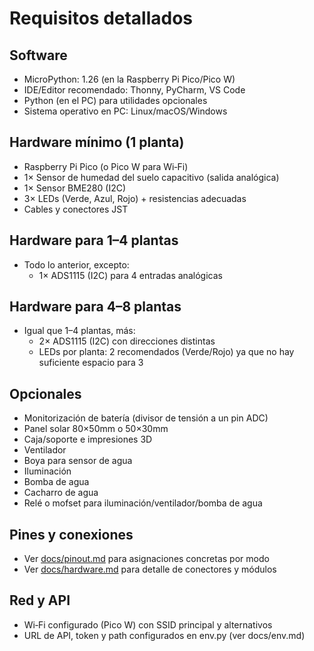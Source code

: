 # Requisitos detallados

## Software
- MicroPython: 1.26 (en la Raspberry Pi Pico/Pico W)
- IDE/Editor recomendado: Thonny, PyCharm, VS Code
- Python (en el PC) para utilidades opcionales
- Sistema operativo en PC: Linux/macOS/Windows

## Hardware mínimo (1 planta)
- Raspberry Pi Pico (o Pico W para Wi‑Fi)
- 1× Sensor de humedad del suelo capacitivo (salida analógica)
- 1× Sensor BME280 (I2C)
- 3× LEDs (Verde, Azul, Rojo) + resistencias adecuadas
- Cables y conectores JST

## Hardware para 1–4 plantas
- Todo lo anterior, excepto:
  - 1× ADS1115 (I2C) para 4 entradas analógicas

## Hardware para 4–8 plantas
- Igual que 1–4 plantas, más:
  - 2× ADS1115 (I2C) con direcciones distintas
  - LEDs por planta: 2 recomendados (Verde/Rojo) ya que no hay suficiente espacio para 3

## Opcionales
- Monitorización de batería (divisor de tensión a un pin ADC)
- Panel solar 80×50mm o 50×30mm
- Caja/soporte e impresiones 3D
- Ventilador
- Boya para sensor de agua
- Iluminación
- Bomba de agua
- Cacharro de agua
- Relé o mofset para iluminación/ventilador/bomba de agua

## Pines y conexiones
- Ver [docs/pinout.md](docs/pinout.md) para asignaciones concretas por modo
- Ver [docs/hardware.md](docs/hardware.md) para detalle de conectores y módulos

## Red y API
- Wi‑Fi configurado (Pico W) con SSID principal y alternativos
- URL de API, token y path configurados en env.py (ver docs/env.md)
